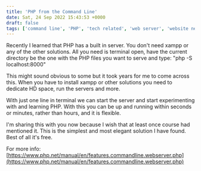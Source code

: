 ```yaml
---
title: 'PHP from the Command Line'
date: Sat, 24 Sep 2022 15:43:53 +0000
draft: false
tags: ['command line', 'PHP', 'tech related', 'web server', 'website news']
---
```


Recently I learned that PHP has a built in server. You don't need xampp or any of the other solutions. All you need is terminal open, have the current directory be the one with the PHP files you want to serve and type: "php -S localhost:8000"

This might sound obvious to some but it took years for me to come across this. When you have to install xampp or other solutions you need to dedicate HD space, run the servers and more.

With just one line in terminal we can start the server and start experimenting with and learning PHP. With this you can be up and running within seconds or minutes, rather than hours, and it is flexible.

I'm sharing this with you now because I wish that at least once course had mentioned it. This is the simplest and most elegant solution I have found. Best of all it's free.

For more info: [https://www.php.net/manual/en/features.commandline.webserver.php](https://www.php.net/manual/en/features.commandline.webserver.php)